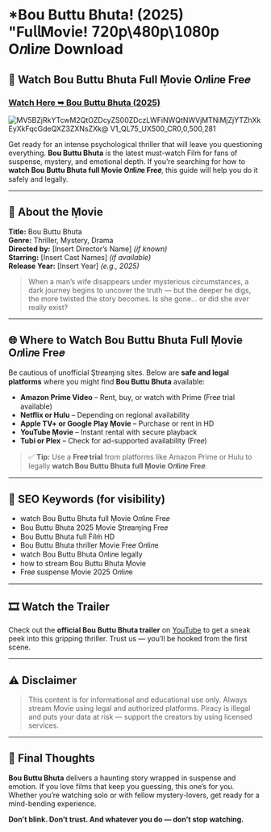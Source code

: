 # *Bou Buttu Bhuta! (2025) "Fu𝗅𝗅Mov𝗂e! 𝟩𝟤𝟢𝗉\𝟦𝟪𝟢𝗉\𝟣𝟢𝟪𝟢𝗉 O𝑛li𝑛e Download

## 🎥 Watch Bou Buttu Bhuta Full Ṃovie O𝑛li𝑛e Fre𝑒

### [Watch Here ➥ Bou Buttu Bhuta (2025)](https://t.co/NbPbgV49eN)

![MV5BZjRkYTcwM2QtOZDcyZS00ZDczLWFiNWQtNWVjMTNiMjZjYTZhXkEyXkFqcGdeQXZ3ZXNsZXk@ _V1_QL75_UX500_CR0,0,500,281_](https://media.themoviedb.org/t/p/w533_and_h300_bestv2/3ut8eWUQb8bHpVnOw6B0JU1dd6O.jpg)

Get ready for an intense psychological thriller that will leave you questioning everything. **Bou Buttu Bhuta** is the latest must-watch Ḟilṁ for fans of suspense, mystery, and emotional depth. If you’re searching for how to **watch Bou Buttu Bhuta full Ṃovie O𝑛li𝑛e Fre𝑒**, this guide will help you do it safely and legally.

---

## 🧠 About the Ṃovie

**Title:** Bou Buttu Bhuta  
**Genre:** Thriller, Mystery, Drama  
**Directed by:** [Insert Director’s Name] *(if known)*  
**Starring:** [Insert Cast Names] *(if available)*  
**Release Year:** [Insert Year] *(e.g., 2025)*

> When a man’s wife disappears under mysterious circumstances, a dark journey begins to uncover the truth — but the deeper he digs, the more twisted the story becomes. Is she gone… or did she ever really exist?

---

## 🌐 Where to Watch Bou Buttu Bhuta Full Ṃovie O𝑛li𝑛e Fre𝑒

Be cautious of unofficial Ştr𝑒aɱ𝔦ng sites. Below are **safe and legal platforms** where you might find **Bou Buttu Bhuta** available:

- **Amazon Prime Video** – Rent, buy, or watch with Prime (Fre𝑒 trial available)
- **Netflix or Hulu** – Depending on regional availability
- **Apple TV+ or Google Play Ṃovie** – Purchase or rent in HD
- **YouTube Ṃovie** – Instant rental with secure playback
- **Tubi or Plex** – Check for ad-supported availability (Fre𝑒)

> ✅ **Tip:** Use a **Fre𝑒 trial** from platforms like Amazon Prime or Hulu to legally **watch Bou Buttu Bhuta full Ṃovie O𝑛li𝑛e Fre𝑒**.

---

## 🔎 SEO Keywords (for visibility)

- watch Bou Buttu Bhuta full Ṃovie O𝑛li𝑛e Fre𝑒  
- Bou Buttu Bhuta 2025 Ṃovie Ştr𝑒aɱ𝔦ng Fre𝑒  
- Bou Buttu Bhuta full Ḟilṁ HD  
- Bou Buttu Bhuta thriller Ṃovie Fre𝑒 O𝑛li𝑛e  
- watch Bou Buttu Bhuta O𝑛li𝑛e legally  
- how to stream Bou Buttu Bhuta Ṃovie  
- Fre𝑒 suspense Ṃovie 2025 O𝑛li𝑛e  

---

## 🎞️ Watch the Trailer

Check out the **official Bou Buttu Bhuta trailer** on [YouTube](https://www.youtube.com) to get a sneak peek into this gripping thriller. Trust us — you’ll be hooked from the first scene.

---

## ⚠️ Disclaimer

> This content is for informational and educational use only. Always stream Ṃovie using legal and authorized platforms. Piracy is illegal and puts your data at risk — support the creators by using licensed services.

---

## 💭 Final Thoughts

**Bou Buttu Bhuta** delivers a haunting story wrapped in suspense and emotion. If you love films that keep you guessing, this one’s for you. Whether you’re watching solo or with fellow mystery-lovers, get ready for a mind-bending experience.

**Don’t blink. Don’t trust. And whatever you do — don’t stop watching.**
